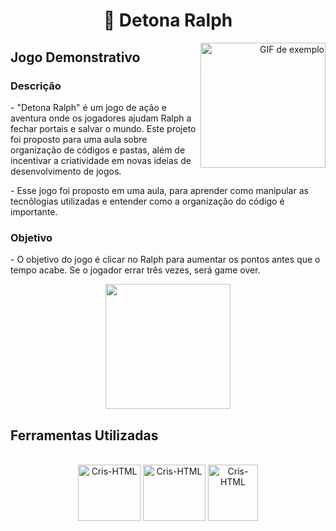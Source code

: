 <h1 align="center">🔨 Detona Ralph</h1> 

<p align="right">
  <img src="https://blogger.googleusercontent.com/img/b/R29vZ2xl/AVvXsEhI9MvBQOlRz6C15np_kc5MW6Kp0Ijk_7H92dW9JnjfO8WUwd7DVVc9mSPhRy4-kmuVlDMezD8yaL6X5q1pHYw1vd7ZM6XHjKhccDoZSnsPhCSwwwstS8KGB1DlKSfyelSQnoTzYE2JjhY/s1600/1.gif" min-width="400px" max-width="400px" align="right" alt="GIF de exemplo" width="200"/>
</p>

<h2>Jogo Demonstrativo</h2>

<h3>Descrição</h3>

<p> - "Detona Ralph" é um jogo de ação e aventura onde os jogadores ajudam Ralph a fechar portais e salvar o mundo. Este projeto foi proposto para uma aula sobre organização de códigos e pastas, além de incentivar a criatividade em novas ideias de desenvolvimento de jogos.
</p>
<p> - Esse jogo foi proposto em uma aula, para aprender como manipular as tecnôlogias utilizadas e entender como a organização do código é importante.</p>

<h3>Objetivo</h3>

<p> - O objetivo do jogo é clicar no Ralph para aumentar os pontos antes que o tempo acabe. Se o jogador errar três vezes, será game over.</p>

<p align="center">
   <img src="https://imagensemoldes.com.br/wp-content/uploads/2020/03/Wreck-It-Ralph-Detona-Ralph-PNG-03-300x280.png" alt"Detona Ralph" width="200"/>
</p>

## Ferramentas Utilizadas

<div style="display: inline_block" align="center"><br>
   <img align="center" alt="Cris-HTML" height="90" width="100" src="https://cdn.jsdelivr.net/gh/devicons/devicon@latest/icons/html5/html5-plain-wordmark.svg" />
   
   <img align="center" alt="Cris-HTML" height="90" width="100" src="https://cdn.jsdelivr.net/gh/devicons/devicon@latest/icons/css3/css3-plain-wordmark.svg" />
          
   <img align="center" alt="Cris-HTML" height="90" width="80" src="https://cdn.jsdelivr.net/gh/devicons/devicon@latest/icons/javascript/javascript-plain.svg" />
               
</div>
